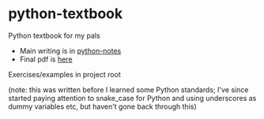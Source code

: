 # python-textbook

Python textbook for my pals

- Main writing is in [python-notes](python-notes/python-notes.md)
- Final pdf is [here](python-textbook-final.pdf)

Exercises/examples in project root

(note: this was written before I learned some Python standards; I've since started paying attention to snake_case for Python and using underscores as dummy variables etc, but haven't gone back through this)